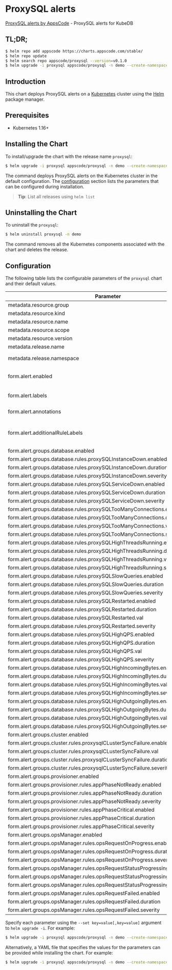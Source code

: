 # ProxySQL alerts

[ProxySQL alerts by AppsCode](https://github.com/appscode/alerts) - ProxySQL alerts for KubeDB

## TL;DR;

```bash
$ helm repo add appscode https://charts.appscode.com/stable/
$ helm repo update
$ helm search repo appscode/proxysql --version=v0.1.0
$ helm upgrade -i proxysql appscode/proxysql -n demo --create-namespace --version=v0.1.0
```

## Introduction

This chart deploys ProxySQL alerts on a [Kubernetes](http://kubernetes.io) cluster using the [Helm](https://helm.sh) package manager.

## Prerequisites

- Kubernetes 1.16+

## Installing the Chart

To install/upgrade the chart with the release name `proxysql`:

```bash
$ helm upgrade -i proxysql appscode/proxysql -n demo --create-namespace --version=v0.1.0
```

The command deploys ProxySQL alerts on the Kubernetes cluster in the default configuration. The [configuration](#configuration) section lists the parameters that can be configured during installation.

> **Tip**: List all releases using `helm list`

## Uninstalling the Chart

To uninstall the `proxysql`:

```bash
$ helm uninstall proxysql -n demo
```

The command removes all the Kubernetes components associated with the chart and deletes the release.

## Configuration

The following table lists the configurable parameters of the `proxysql` chart and their default values.

|                                   Parameter                                   |                  Description                  |                     Default                      |
|-------------------------------------------------------------------------------|-----------------------------------------------|--------------------------------------------------|
| metadata.resource.group                                                       |                                               | <code>kubedb.com</code>                          |
| metadata.resource.kind                                                        |                                               | <code>ProxySQL</code>                            |
| metadata.resource.name                                                        |                                               | <code>proxysql</code>                            |
| metadata.resource.scope                                                       |                                               | <code>Namespaced</code>                          |
| metadata.resource.version                                                     |                                               | <code>v1alpha2</code>                            |
| metadata.release.name                                                         | Release name                                  | <code>""</code>                                  |
| metadata.release.namespace                                                    | Release namespace                             | <code>""</code>                                  |
| form.alert.enabled                                                            | # Enable PrometheusRule alerts                | <code>true</code>                                |
| form.alert.labels                                                             | # Labels for default rules                    | <code>{"release":"kube-prometheus-stack"}</code> |
| form.alert.annotations                                                        | # Annotations for default rules               | <code>{}</code>                                  |
| form.alert.additionalRuleLabels                                               | # Additional labels for PrometheusRule alerts | <code>{}</code>                                  |
| form.alert.groups.database.enabled                                            |                                               | <code>true</code>                                |
| form.alert.groups.database.rules.proxySQLInstanceDown.enabled                 |                                               | <code>true</code>                                |
| form.alert.groups.database.rules.proxySQLInstanceDown.duration                |                                               | <code>"0m"</code>                                |
| form.alert.groups.database.rules.proxySQLInstanceDown.severity                |                                               | <code>critical</code>                            |
| form.alert.groups.database.rules.proxySQLServiceDown.enabled                  |                                               | <code>true</code>                                |
| form.alert.groups.database.rules.proxySQLServiceDown.duration                 |                                               | <code>"0m"</code>                                |
| form.alert.groups.database.rules.proxySQLServiceDown.severity                 |                                               | <code>critical</code>                            |
| form.alert.groups.database.rules.proxySQLTooManyConnections.enabled           |                                               | <code>true</code>                                |
| form.alert.groups.database.rules.proxySQLTooManyConnections.duration          |                                               | <code>"2m"</code>                                |
| form.alert.groups.database.rules.proxySQLTooManyConnections.val               |                                               | <code>80</code>                                  |
| form.alert.groups.database.rules.proxySQLTooManyConnections.severity          |                                               | <code>warning</code>                             |
| form.alert.groups.database.rules.proxySQLHighThreadsRunning.enabled           |                                               | <code>true</code>                                |
| form.alert.groups.database.rules.proxySQLHighThreadsRunning.duration          |                                               | <code>"2m"</code>                                |
| form.alert.groups.database.rules.proxySQLHighThreadsRunning.val               |                                               | <code>60</code>                                  |
| form.alert.groups.database.rules.proxySQLHighThreadsRunning.severity          |                                               | <code>warning</code>                             |
| form.alert.groups.database.rules.proxySQLSlowQueries.enabled                  |                                               | <code>true</code>                                |
| form.alert.groups.database.rules.proxySQLSlowQueries.duration                 |                                               | <code>"2m"</code>                                |
| form.alert.groups.database.rules.proxySQLSlowQueries.severity                 |                                               | <code>warning</code>                             |
| form.alert.groups.database.rules.proxySQLRestarted.enabled                    |                                               | <code>true</code>                                |
| form.alert.groups.database.rules.proxySQLRestarted.duration                   |                                               | <code>"0m"</code>                                |
| form.alert.groups.database.rules.proxySQLRestarted.val                        |                                               | <code>60</code>                                  |
| form.alert.groups.database.rules.proxySQLRestarted.severity                   |                                               | <code>warning</code>                             |
| form.alert.groups.database.rules.proxySQLHighQPS.enabled                      |                                               | <code>true</code>                                |
| form.alert.groups.database.rules.proxySQLHighQPS.duration                     |                                               | <code>"0m"</code>                                |
| form.alert.groups.database.rules.proxySQLHighQPS.val                          |                                               | <code>1000</code>                                |
| form.alert.groups.database.rules.proxySQLHighQPS.severity                     |                                               | <code>critical</code>                            |
| form.alert.groups.database.rules.proxySQLHighIncomingBytes.enabled            |                                               | <code>true</code>                                |
| form.alert.groups.database.rules.proxySQLHighIncomingBytes.duration           |                                               | <code>"0m"</code>                                |
| form.alert.groups.database.rules.proxySQLHighIncomingBytes.val                |                                               | <code>1048576 # 1MB</code>                       |
| form.alert.groups.database.rules.proxySQLHighIncomingBytes.severity           |                                               | <code>critical</code>                            |
| form.alert.groups.database.rules.proxySQLHighOutgoingBytes.enabled            |                                               | <code>true</code>                                |
| form.alert.groups.database.rules.proxySQLHighOutgoingBytes.duration           |                                               | <code>"0m"</code>                                |
| form.alert.groups.database.rules.proxySQLHighOutgoingBytes.val                |                                               | <code>1048576 # 1MB</code>                       |
| form.alert.groups.database.rules.proxySQLHighOutgoingBytes.severity           |                                               | <code>critical</code>                            |
| form.alert.groups.cluster.enabled                                             |                                               | <code>true</code>                                |
| form.alert.groups.cluster.rules.proxysqlCLusterSyncFailure.enabled            |                                               | <code>true</code>                                |
| form.alert.groups.cluster.rules.proxysqlCLusterSyncFailure.val                |                                               | <code>0.1</code>                                 |
| form.alert.groups.cluster.rules.proxysqlCLusterSyncFailure.duration           |                                               | <code>"5m"</code>                                |
| form.alert.groups.cluster.rules.proxysqlCLusterSyncFailure.severity           |                                               | <code>warning</code>                             |
| form.alert.groups.provisioner.enabled                                         |                                               | <code>true</code>                                |
| form.alert.groups.provisioner.rules.appPhaseNotReady.enabled                  |                                               | <code>true</code>                                |
| form.alert.groups.provisioner.rules.appPhaseNotReady.duration                 |                                               | <code>"1m"</code>                                |
| form.alert.groups.provisioner.rules.appPhaseNotReady.severity                 |                                               | <code>critical</code>                            |
| form.alert.groups.provisioner.rules.appPhaseCritical.enabled                  |                                               | <code>true</code>                                |
| form.alert.groups.provisioner.rules.appPhaseCritical.duration                 |                                               | <code>"15m"</code>                               |
| form.alert.groups.provisioner.rules.appPhaseCritical.severity                 |                                               | <code>warning</code>                             |
| form.alert.groups.opsManager.enabled                                          |                                               | <code>true</code>                                |
| form.alert.groups.opsManager.rules.opsRequestOnProgress.enabled               |                                               | <code>true</code>                                |
| form.alert.groups.opsManager.rules.opsRequestOnProgress.duration              |                                               | <code>"0m"</code>                                |
| form.alert.groups.opsManager.rules.opsRequestOnProgress.severity              |                                               | <code>info</code>                                |
| form.alert.groups.opsManager.rules.opsRequestStatusProgressingToLong.enabled  |                                               | <code>true</code>                                |
| form.alert.groups.opsManager.rules.opsRequestStatusProgressingToLong.duration |                                               | <code>"30m"</code>                               |
| form.alert.groups.opsManager.rules.opsRequestStatusProgressingToLong.severity |                                               | <code>critical</code>                            |
| form.alert.groups.opsManager.rules.opsRequestFailed.enabled                   |                                               | <code>true</code>                                |
| form.alert.groups.opsManager.rules.opsRequestFailed.duration                  |                                               | <code>"0m"</code>                                |
| form.alert.groups.opsManager.rules.opsRequestFailed.severity                  |                                               | <code>critical</code>                            |


Specify each parameter using the `--set key=value[,key=value]` argument to `helm upgrade -i`. For example:

```bash
$ helm upgrade -i proxysql appscode/proxysql -n demo --create-namespace --version=v0.1.0 --set metadata.resource.group=kubedb.com
```

Alternatively, a YAML file that specifies the values for the parameters can be provided while
installing the chart. For example:

```bash
$ helm upgrade -i proxysql appscode/proxysql -n demo --create-namespace --version=v0.1.0 --values values.yaml
```
